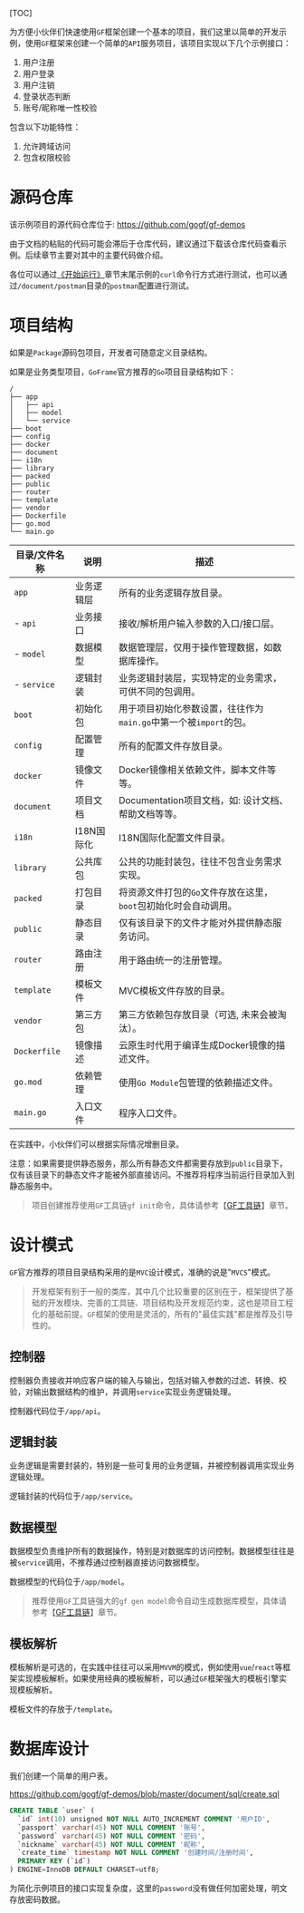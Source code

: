 [TOC]


为方便小伙伴们快速使用`GF`框架创建一个基本的项目，我们这里以简单的开发示例，使用`GF`框架来创建一个简单的`API`服务项目，该项目实现以下几个示例接口：
1. 用户注册
1. 用户登录
1. 用户注销
1. 登录状态判断
1. 账号/昵称唯一性校验

包含以下功能特性：
1. 允许跨域访问
1. 包含权限校验

# 源码仓库

该示例项目的源代码仓库位于: https://github.com/gogf/gf-demos 

由于文档的粘贴的代码可能会滞后于仓库代码，建议通过下载该仓库代码查看示例。后续章节主要对其中的主要代码做介绍。

各位可以通过[《开始运行》](start/buildrun.md)章节末尾示例的`curl`命令行方式进行测试，也可以通过`/document/postman`目录的`postman`配置进行测试。

# 项目结构

如果是`Package`源码包项目，开发者可随意定义目录结构。

如果是业务类型项目，`GoFrame`官方推荐的`Go`项目目录结构如下：
```
/
├── app
│   ├── api
│   ├── model
│   └── service
├── boot
├── config
├── docker
├── document
├── i18n
├── library
├── packed
├── public
├── router
├── template
├── vendor
├── Dockerfile
├── go.mod
└── main.go
```
|目录/文件名称   | 说明 | 描述
|---|---|---
|`app`           | 业务逻辑层 | 所有的业务逻辑存放目录。
| - `api`        | 业务接口   | 接收/解析用户输入参数的入口/接口层。
| - `model`      | 数据模型   | 数据管理层，仅用于操作管理数据，如数据库操作。
| - `service`    | 逻辑封装   | 业务逻辑封装层，实现特定的业务需求，可供不同的包调用。
|`boot`          | 初始化包   | 用于项目初始化参数设置，往往作为`main.go`中第一个被`import`的包。
|`config`        | 配置管理   | 所有的配置文件存放目录。
|`docker`        | 镜像文件   | Docker镜像相关依赖文件，脚本文件等等。
|`document`      | 项目文档   | Documentation项目文档，如: 设计文档、帮助文档等等。
|`i18n`          | I18N国际化 | I18N国际化配置文件目录。
|`library`       | 公共库包   | 公共的功能封装包，往往不包含业务需求实现。
|`packed`        | 打包目录   | 将资源文件打包的`Go`文件存放在这里，`boot`包初始化时会自动调用。
|`public`        | 静态目录   | 仅有该目录下的文件才能对外提供静态服务访问。
|`router`        | 路由注册   | 用于路由统一的注册管理。
|`template`      | 模板文件   | MVC模板文件存放的目录。
|`vendor`        | 第三方包   | 第三方依赖包存放目录（可选, 未来会被淘汰）。
|`Dockerfile`    | 镜像描述 | 云原生时代用于编译生成Docker镜像的描述文件。
|`go.mod`        | 依赖管理   | 使用`Go Module`包管理的依赖描述文件。
|`main.go`       | 入口文件   | 程序入口文件。

在实践中，小伙伴们可以根据实际情况增删目录。

注意：如果需要提供静态服务，那么所有静态文件都需要存放到`public`目录下，仅有该目录下的静态文件才能被外部直接访问。不推荐将程序当前运行目录加入到静态服务中。

> 项目创建推荐使用`GF`工具链`gf init`命令，具体请参考【[GF工具链](toolchain/cli.md)】章节。

# 设计模式

`GF`官方推荐的项目目录结构采用的是`MVC`设计模式，准确的说是"`MVCS`"模式。

> 开发框架有别于一般的类库，其中几个比较重要的区别在于，框架提供了基础的开发模块、完善的工具链、项目结构及开发规范约束，这也是项目工程化的基础前提。`GF`框架的使用是灵活的，所有的"最佳实践"都是推荐及引导性的。

## 控制器

控制器负责接收并响应客户端的输入与输出，包括对输入参数的过滤、转换、校验，对输出数据结构的维护，并调用`service`实现业务逻辑处理。

控制器代码位于`/app/api`。

## 逻辑封装

业务逻辑是需要封装的，特别是一些可复用的业务逻辑，并被控制器调用实现业务逻辑处理。

逻辑封装的代码位于`/app/service`。

## 数据模型

数据模型负责维护所有的数据操作，特别是对数据库的访问控制。数据模型往往是被`service`调用，不推荐通过控制器直接访问数据模型。

数据模型的代码位于`/app/model`。

> 推荐使用`GF`工具链强大的`gf gen model`命令自动生成数据库模型，具体请参考【[GF工具链](toolchain/cli.md)】章节。

## 模板解析

模板解析是可选的，在实践中往往可以采用`MVVM`的模式，例如使用`vue`/`react`等框架实现模板解析。如果使用经典的模板解析，可以通过`GF`框架强大的模板引擎实现模板解析。

模板文件的存放于`/template`。


# 数据库设计
我们创建一个简单的用户表。

https://github.com/gogf/gf-demos/blob/master/document/sql/create.sql
```sql
CREATE TABLE `user` (
  `id` int(10) unsigned NOT NULL AUTO_INCREMENT COMMENT '用户ID',
  `passport` varchar(45) NOT NULL COMMENT '账号',
  `password` varchar(45) NOT NULL COMMENT '密码',
  `nickname` varchar(45) NOT NULL COMMENT '昵称',
  `create_time` timestamp NOT NULL COMMENT '创建时间/注册时间',
  PRIMARY KEY (`id`)
) ENGINE=InnoDB DEFAULT CHARSET=utf8;
```

为简化示例项目的接口实现复杂度，这里的`password`没有做任何加密处理，明文存放密码数据。











